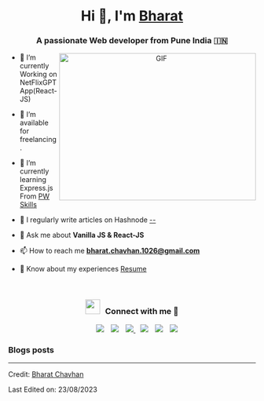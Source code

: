 <h1 align="center">Hi 👋, I'm <a href="https://github.com/iambharatchavhan" target="blank">
Bharat</a></h1>
<h3 align="center">A passionate Web developer from Pune India &#127470;&#127475</h3>


<a target="_blank" align="center">
  <img align="right" top="500" height="300" width="400" alt="GIF" src="https://media.giphy.com/media/SWoSkN6DxTszqIKEqv/giphy.gif">
</a>



- 🌱 I’m currently Working on NetFlixGPT App(React-JS)

- 🤝 I’m available for freelancing.

- 🌱 I’m currently learning Express.js From  <a href="" target="blank">PW Skills</a>

- 📝 I regularly write articles on Hashnode [--]()

- 💬 Ask me about **Vanilla JS & React-JS**

- 📫 How to reach me **bharat.chavhan.1026@gmail.com**

- 📄 Know about my experiences <a href="https://drive.google.com/file/d/1tDYAAO4ee-M8jkWt7PvhQ8Z6TAfk4Q5n/view?usp=drive_link" target="blank">Resume</a>
<br/>
<h3 align="center" > <img src="https://media.giphy.com/media/iY8CRBdQXODJSCERIr/giphy.gif" width="30" height="30" style="margin-right: 10px;">Connect with me 🤝 </h3>

<p align="center">

 <div align="center"  class="icons-social" style="margin-left: 10px;">
        <a style="margin-left: 10px;"  target="_blank" href="">
			<img src="https://img.icons8.com/doodle/40/000000/linkedin--v2.png"></a>
        <a style="margin-left: 10px;" target="_blank" href="https://github.com/iambharatchavhan">
		<img src="https://img.icons8.com/doodle/40/000000/github--v1.png"></a>
 <a style="margin-left: 10px;" target="_blank" href="">
					<img src="https://img.icons8.com/external-sketchy-juicy-fish/0.6x/external-blog-online-services-sketchy-sketchy-juicy-fish.png">
                    </a>
        <a style="margin-left: 10px;" target="_blank" href="">
			<img src="https://img.icons8.com/doodle/40/000000/instagram-new--v2.png"></a>
		<a style="margin-left: 10px;" target="_blank" href="">
			<img src="https://img.icons8.com/doodle/1x/twitter-squared--v2.png" ></a>
		<a style="margin-left: 10px;" target="_blank" href="">
				<img src="https://img.icons8.com/doodle/1x/youtube--v2.png" ></a>
      </div>

</p>

### Blogs posts

---

Credit: [Bharat Chavhan](https://github.com/iambharatchavhan)

Last Edited on: 23/08/2023
